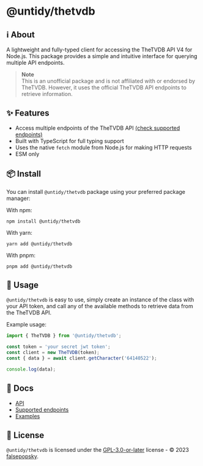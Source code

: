 # @untidy/thetvdb

## :information_source: About

A lightweight and fully-typed client for accessing the TheTVDB API V4 for Node.js. This package
provides a simple and intuitive interface for querying multiple API endpoints.

> **Note**  
> This is an unofficial package and is not affiliated with or endorsed by TheTVDB. However, it uses
> the official TheTVDB API endpoints to retrieve information.

## :sparkles: Features

- Access multiple endpoints of the TheTVDB API
  [(check supported endpoints)](https://github.com/falsepopsky/thetvdb/blob/main/docs/endpoints.md)
- Built with TypeScript for full typing support
- Uses the native `fetch` module from Node.js for making HTTP requests
- ESM only

## :package: Install

You can install `@untidy/thetvdb` package using your preferred package manager:

With npm:

```
npm install @untidy/thetvdb
```

With yarn:

```
yarn add @untidy/thetvdb
```

With pnpm:

```
pnpm add @untidy/thetvdb
```

## :beginner: Usage

`@untidy/thetvdb` is easy to use, simply create an instance of the class with your API token, and
call any of the available methods to retrieve data from the TheTVDB API.

Example usage:

```javascript
import { TheTVDB } from '@untidy/thetvdb';

const token = 'your secret jwt token';
const client = new TheTVDB(token);
const { data } = await client.getCharacter('64140522');

console.log(data);
```

## :page_facing_up: Docs

- [API](https://github.com/falsepopsky/thetvdb/blob/main/docs/api.md)
- [Supported endpoints](https://github.com/falsepopsky/thetvdb/blob/main/docs/endpoints.md)
- [Examples](https://github.com/falsepopsky/thetvdb/blob/main/docs/examples.md)

## :scroll: License

`@untidy/thetvdb` is licensed under the
[GPL-3.0-or-later](https://github.com/falsepopsky/thetvdb/blob/main/LICENSE.md) license - © 2023
[falsepopsky](https://github.com/falsepopsky).
